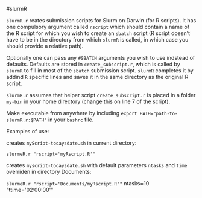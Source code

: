 #slurmR

`slurmR.r` reates submission scripts for Slurm on Darwin (for R scripts). It has one compulsory argument called `rscript` which should contain a name of the R script for which you wish to create an `sbatch` script (R script doesn't have to be in the directory from which `slurmR` is called, in which case you should provide a relative path).

Optionally one can pass any `#SBATCH` arguments you wish to use indstead of defaults. Defaults are stored in `create_subscript.r`, which is called by `slurmR` to fill in most of the `sbatch` submission script. `slurmR` completes it by addind `R` specific lines and saves it in the same directory as the original R script. 

`slurmR.r` assumes that helper script `create_subscript.r` is placed in a folder `my-bin` in your home directory (change this on line 7 of the script). 

Make executable from anywhere by including `export PATH="path-to-slurmR.r:$PATH"` in your `bashrc` file.

Examples of use:

creates `myScript-todaysdate.sh` in current directory:

`slurmeR.r "rscript='myRscript.R'"`

creates `myscript-todaysdate.sh` with default parameters `ntasks` and `time` overriden in directory Documents:

`slurmeR.r "rscript='Documents/myRscript.R'"` ntasks=10 "ttime='02:00:00'"
